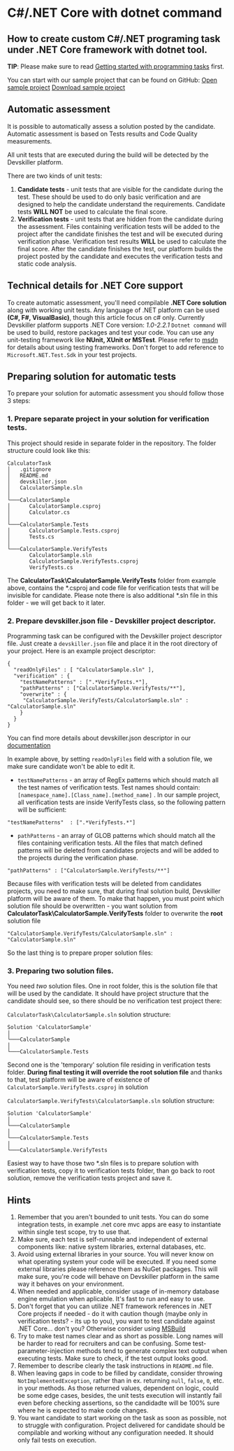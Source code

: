 # C#/.NET Core with dotnet command
## How to create custom C#/.NET programing task under .NET Core framework with dotnet tool.

**TIP**: Please make sure to read [Getting started with programming tasks](https://help.devskiller.com/creating-tasks-and-tests/getting-started-with-programming-tasks) first.

You can start with our sample project that can be found on GitHub:
[Open sample project](https://github.com/Devskiller/devskiller-sample-dotnetcore)
[Download sample project](https://github.com/Devskiller/devskiller-sample-dotnetcore/archive/master.zip)

## Automatic assessment
It is possible to automatically assess a solution posted by the candidate.
Automatic assessment is based on Tests results and Code Quality measurements. 

All unit tests that are executed during the build will be detected by the Devskiller platform. 

There are two kinds of unit tests:

1. **Candidate tests** - unit tests that are visible for the candidate during the test. These should be used to do only basic verification and are designed to help the candidate understand the requirements. Candidate tests **WILL NOT** be used to calculate the final score.
2. **Verification tests** - unit tests that are hidden from the candidate during the assessment. Files containing verification tests will be added to the project after the candidate finishes the test and will be executed during verification phase. Verification test results **WILL** be used to calculate the final score.
After the candidate finishes the test, our platform builds the project posted by the candidate and executes the verification tests and static code analysis.

## Technical details for .NET Core support
To create automatic assessment, you'll need compilable **.NET Core solution** along with working unit tests. Any language of .NET platform can be used **(C#, F#, VisualBasic)**, though this article focus on c# only. Currently Devskiller platform supports .NET Core version: *1.0-2.2.1*
`Dotnet command` will be used to build, restore packages and test your code. You can use any unit-testing framework like **NUnit, XUnit or MSTest**. 
Please refer to [msdn](https://docs.microsoft.com/en-us/dotnet/core/testing/unit-testing-with-dotnet-test) for details about using testing frameworks.
Don't forget to add reference to `Microsoft.NET.Test.Sdk` in your test projects.


## Preparing solution for automatic tests
To prepare your solution for automatic assessment you should follow those 3 steps:

### 1. Prepare separate project in your solution for verification tests.
This project should reside in separate folder in the repository. The folder structure could look like this:

```
CalculatorTask
│   .gitignore
│   README.md
│   devskiller.json
│   CalculatorSample.sln   
│   
└───CalculatorSample
│      CalculatorSample.csproj
│      Calculator.cs
│   
└───CalculatorSample.Tests
│      CalculatorSample.Tests.csproj
│      Tests.cs
│   
└───CalculatorSample.VerifyTests
       CalculatorSample.sln
       CalculatorSample.VerifyTests.csproj
       VerifyTests.cs	
```

The **CalculatorTask\CalculatorSample.VerifyTests** folder from example above, contains the *.csproj and code file for verification tests that will be invisible for candidate. Please note there is also additional *.sln file in this folder - we will get back to it later.

### 2. Prepare devskiller.json file - Devskiller project descriptor. 
Programming task can be configured with the Devskiller project descriptor file. Just create a `devskiller.json` file and place it in the root directory of your project. Here is an example project descriptor:
```
{
  "readOnlyFiles" : [ "CalculatorSample.sln" ],
  "verification" : {
    "testNamePatterns" : [".*VerifyTests.*"],
    "pathPatterns" : ["CalculatorSample.VerifyTests/**"],
    "overwrite" : {
	 "CalculatorSample.VerifyTests/CalculatorSample.sln" : "CalculatorSample.sln"
    }
  }
}
```
You can find more details about devskiller.json descriptor in our [documentation](https://help.devskiller.com/creating-tasks-and-tests/using-custom-programming-tasks/programming-task-project-descriptor)

In example above, by setting `readOnlyFiles` field with a solution file, we make sure candidate won't be able to edit it.
- `testNamePatterns` - an array of RegEx patterns which should match all the test names of verification tests. Test names should contain: `[namespace_name].[Class_name].[method_name]` . In our sample project, all verification tests are inside VerifyTests  class, so the following pattern will be sufficient:
```
"testNamePatterns"  : [".*VerifyTests.*"]
```
- `pathPatterns` - an array of GLOB patterns which should match all the files containing verification tests. All the files that match defined patterns will be deleted from candidates projects and will be added to the projects during the verification phase. 
```
"pathPatterns" : ["CalculatorSample.VerifyTests/**"]
```

Because files with verification tests will be deleted from candidates projects, you need to make sure, that during final solution build, Devskiller platform will be aware of them.
To make that happen, you must point which solution file should be overwritten - you want solution from **CalculatorTask\CalculatorSample.VerifyTests** folder to overwrite the **root** solution file
```
"CalculatorSample.VerifyTests/CalculatorSample.sln" : "CalculatorSample.sln"
```
So the last thing is to prepare proper solution files:


### 3. Preparing two solution files.

You need *two* solution files. 
One in root folder, this is the solution file that will be used by the candidate. It should have project structure that the candidate should see, so there should be no verification test project there:

`CalculatorTask\CalculatorSample.sln` solution structure:
```
Solution 'CalculatorSample'
│   
└───CalculatorSample
│   
└───CalculatorSample.Tests
```

Second one is the 'temporary' solution file residing in verification tests folder. **During final testing it will override the root solution file** and thanks to that, test platform will be aware of existence of `CalculatorSample.VerifyTests.csproj` in solution

`CalculatorSample.VerifyTests\CalculatorSample.sln` solution structure:
```
Solution 'CalculatorSample'
│   
└───CalculatorSample
│   
└───CalculatorSample.Tests
│   
└───CalculatorSample.VerifyTests
```

Easiest way to have those two *.sln files is to prepare solution with verification tests, copy it to verification tests folder, than go back to root solution, remove the verification tests project and save it.


## Hints

1. Remember that you aren't bounded to unit tests. You can do some integration tests, in example .net core mvc apps are easy to instantiate within single test scope, try to use that.
2. Make sure, each test is self-runnable and independent of external components like: native system libraries, external databases, etc.
3. Avoid using external libraries in your source. You will never know on what operating system your code will be executed. If you need some external libraries please reference them as NuGet packages. This will make sure, you're code will behave on Devskiller platform in the same way it behaves on your environment.
4. When needed and applicable, consider usage of in-memory database engine emulation when aplicable. It's fast to run and easy to use.
5. Don't forget that you can utilize .NET framework references in .NET Core projects if needed - do it with caution though (maybe only in verification tests? - its up to you), you want to test candidate against .NET Core... don't you? Otherwise consider using [MSBuild](https://help.devskiller.com/creating-tasks-and-tests/using-custom-programming-tasks/cnet-with-msbuild)
6. Try to make test names clear and as short as possible. Long names will be harder to read for recruiters and can be confusing. Some test-parameter-injection methods tend to generate complex text output when executing tests. Make sure to check, if the test output looks good.
7. Remember to describe clearly the task instructions in `README.md` file.
8. When leaving gaps in code to be filled by candidate, consider throwing `NotImplementedException`, rather than in ex. returning `null`, `false`, `0`, etc. in your methods. As those returned values, dependent on logic, could be some edge cases, besides, the unit tests execution will instantly fail even before checking assertions, so the candidadte will be 100% sure where he is expected to make code changes.
10. You want candidate to start working on the task as soon as possible, not to struggle with configuration. Project delivered for candidate should be compilable and working without any configuration needed. It should only fail tests on execution.
